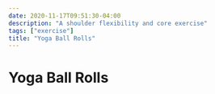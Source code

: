 ```yaml
---
date: 2020-11-17T09:51:30-04:00
description: "A shoulder flexibility and core exercise"
tags: ["exercise"]
title: "Yoga Ball Rolls"
---
```


# Yoga Ball Rolls

<!-- TODO: Instructions & video -->
